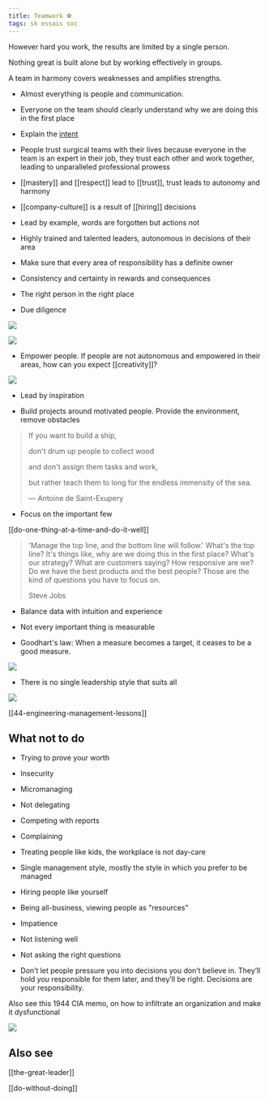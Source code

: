 ```yaml
---
title: Teamwork ⚽
tags: sk essais soc
---
```


However hard you work, the results are limited by a single person.

Nothing great is built alone but by working effectively in groups.

A team in harmony covers weaknesses and amplifies strengths.

- Almost everything is people and communication. 

- Everyone on the team should clearly understand why we are doing this in the first place

- Explain the [intent](<https://en.wikipedia.org/wiki/Intent_(military)>)

- People trust surgical teams with their lives because everyone in the team is an expert in their job, they trust each other and work together, leading to unparalleled professional prowess

- [[mastery]] and [[respect]] lead to [[trust]], trust leads to autonomy and harmony

- [[company-culture]] is a result of [[hiring]] decisions

- Lead by example, words are forgotten but actions not

- Highly trained and talented leaders, autonomous in decisions of their area

- Make sure that every area of responsibility has a definite owner

- Consistency and certainty in rewards and consequences

- The right person in the right place

- Due diligence

![](/static/img/excuses.jpeg)

![](/static/img/accountability-ladder.jpeg)

- Empower people. If people are not autonomous and empowered in their areas, how can you expect [[creativity]]?

![](/static/img/boss-vs-leader.png)

- Lead by inspiration

- Build projects around motivated people. Provide the environment, remove obstacles

> If you want to build a ship,
>
> don't drum up people to collect wood
>
> and don't assign them tasks and work,
>
> but rather teach them to long for the endless immensity of the sea.
>
> — Antoine de Saint-Exupery

- Focus on the important few

[[do-one-thing-at-a-time-and-do-it-well]]

> 'Manage the top line, and the bottom line will follow.' What's the top line? It's things like, why are we doing this in the first place? What's our strategy? What are customers saying? How responsive are we? Do we have the best products and the best people? Those are the kind of questions you have to focus on.
>
> Steve Jobs

- Balance data with intuition and experience

- Not every important thing is measurable
- Goodhart's law: When a measure becomes a target, it ceases to be a good measure.

![](/static/drawings/matter-vs-measure.svg)

- There is no single leadership style that suits all

![](/static/img/maker-time.png)

[[44-engineering-management-lessons]]

## What not to do

- Trying to prove your worth
- Insecurity
- Micromanaging
- Not delegating
- Competing with reports
- Complaining
- Treating people like kids, the workplace is not day-care

- Single management style, mostly the style in which you prefer to be managed
- Hiring people like yourself

- Being all-business, viewing people as "resources"

- Impatience
- Not listening well
- Not asking the right questions

- Don’t let people pressure you into decisions you don’t believe in. They’ll hold _you_ responsible for them later, and they’ll be right. Decisions are your responsibility.

Also see this 1944 CIA memo, on how to infiltrate an organization and make it dysfunctional

![](/static/img/infiltrate.jpeg)

## Also see

[[the-great-leader]]

[[do-without-doing]]
